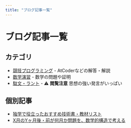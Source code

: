 ```yaml
---
title: "ブログ記事一覧"
---
```


# ブログ記事一覧

## カテゴリ

- [競技プログラミング](/my-portfolio/blog/competitive-programming) - AtCoderなどの解答・解説
- [数学演習](/my-portfolio/blog/math-exercises) - 数学の問題や証明
- [駄文・ラント](/my-portfolio/blog/rants) - ⚠️ **閲覧注意** 思想の強い発言がいっぱい

## 個別記事

- [独学で役立ったおすすめ技術書・教材リスト](/my-portfolio/blog/books)
- [X月のYヶ月後・前が何月か問題を、数学的構造で考える](/my-portfolio/blog/months-monoid)
